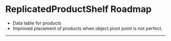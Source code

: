 # ReplicatedProductShelf Roadmap

- Data table for products
- Improved placement of products when object pivot point is not perfect.
---